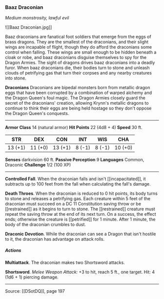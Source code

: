 ### Baaz Draconian
_Medium monstrosity, lawful evil_

![[Baaz Draconian.jpg]]

Baaz draconians are fanatical foot soldiers that emerge from the eggs of brass dragons. They are the smallest of the draconians, and their slight wings are incapable of flight, though they do afford the draconians some control when falling. These wings are small enough to be hidden beneath a cloak or robe, and baaz draconians disguise themselves to spy for the Dragon Armies. The sight of dragons drives baaz draconians into a deadly furor. When baaz draconians die, their bodies turn to stone and unleash clouds of petrifying gas that turn their corpses and any nearby creatures into stone.


**Draconians** Draconians are bipedal monsters born from metallic dragon eggs that have been corrupted by a combination of warped alchemy and the Dragon Queen's foul magic. The Dragon Armies closely guard the secret of the draconians' creation, allowing Krynn's metallic dragons to continue to think their eggs are being held hostage so they don't oppose the Dragon Queen's conquests.





---

**Armor Class** 14 (natural armor)
**Hit Points** 22 (4d8 + 4)
**Speed** 30 ft.

| STR     | DEX     | CON     | INT     | WIS     | CHA     |
|---------|---------|---------|---------|---------|---------|
| 13 (+1) | 11 (+0) | 13 (+1) | 8 (-1) | 8 (-1) | 10 (+0) |

**Senses** darkvision 60 ft.
**Passive Perception** 9
**Languages** Common, Draconic
**Challenge** 1/2 (100 XP)

---

**Controlled Fall**. When the draconian falls and isn't [[incapacitated]], it subtracts up to 100 feet from the fall when calculating the fall's damage.

**Death Throes**. When the draconian is reduced to 0 hit points, its body turns to stone and releases a petrifying gas. Each creature within 5 feet of the draconian must succeed on a DC 11 Constitution saving throw or be [[restrained]] as it begins to turn to stone. The [[restrained]] creature must repeat the saving throw at the end of its next turn. On a success, the effect ends; otherwise the creature is [[petrified]] for 1 minute. After 1 minute, the body of the draconian crumbles to dust.

**Draconic Devotion**. While the draconian can see a Dragon that isn't hostile to it, the draconian has advantage on attack rolls.

##### Actions
**Multiattack**. The draconian makes two Shortsword attacks.

**Shortsword**. _Melee Weapon Attack:_ +3 to hit, reach 5 ft., one target. Hit: 4 (1d6 + 1) piercing damage.


---

Source: [[DSotDQ]], page 197